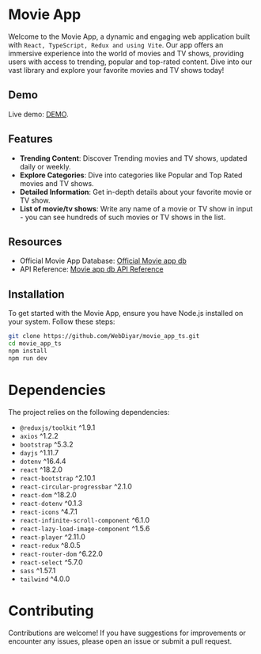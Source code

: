 # Movie App

Welcome to the Movie App, a dynamic and engaging web application built with `React, TypeScript, Redux and using Vite`. Our app offers an immersive experience into the world of movies and TV shows, providing users with access to trending, popular and top-rated content. Dive into our vast library and explore your favorite movies and TV shows today!


## Demo

Live demo: [DEMO](https://movie-app-teal-beta.vercel.app/).


## Features

- **Trending Content**: Discover Trending movies and TV shows, updated daily or weekly.
- **Explore Categories**: Dive into categories like Popular and Top Rated movies and TV shows.
- **Detailed Information**: Get in-depth details about your favorite movie or TV show.
- **List of movie/tv shows**: Write any name of a movie or TV show in input - you can see hundreds of such movies or TV shows in the list.
  

## Resources

- Official Movie App Database: [Official Movie app db](https://www.themoviedb.org/)
- API Reference: [Movie app db API Reference](https://developer.themoviedb.org/reference/intro/getting-started)
  

## Installation

To get started with the Movie App, ensure you have Node.js installed on your system. Follow these steps:

```bash
git clone https://github.com/WebDiyar/movie_app_ts.git
cd movie_app_ts
npm install
npm run dev 
```

# Dependencies

The project relies on the following dependencies:

- `@reduxjs/toolkit` ^1.9.1
- `axios` ^1.2.2
- `bootstrap` ^5.3.2
- `dayjs` ^1.11.7
- `dotenv` ^16.4.4
- `react` ^18.2.0
- `react-bootstrap` ^2.10.1
- `react-circular-progressbar` ^2.1.0
- `react-dom` ^18.2.0
- `react-dotenv` ^0.1.3
- `react-icons` ^4.7.1
- `react-infinite-scroll-component` ^6.1.0
- `react-lazy-load-image-component` ^1.5.6
- `react-player` ^2.11.0
- `react-redux` ^8.0.5
- `react-router-dom` ^6.22.0
- `react-select` ^5.7.0
- `sass` ^1.57.1
- `tailwind` ^4.0.0

# Contributing

Contributions are welcome! If you have suggestions for improvements or encounter any issues, please open an issue or submit a pull request.
